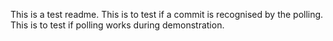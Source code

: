 This is a test readme.
This is to test if a commit is recognised by the polling.
This is to test if polling works during demonstration.